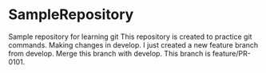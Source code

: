 # SampleRepository
Sample repository for learning git
This repository is created to practice git commands.
Making changes in develop.
I just created a new feature branch from develop.
Merge this branch with develop. This branch is feature/PR-0101.
